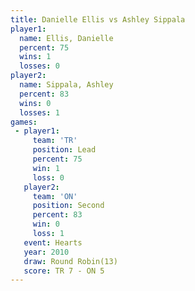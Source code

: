 ```yaml
---
title: Danielle Ellis vs Ashley Sippala
player1:               
  name: Ellis, Danielle
  percent: 75          
  wins: 1              
  losses: 0            
player2:               
  name: Sippala, Ashley
  percent: 83          
  wins: 0              
  losses: 1            
games:
 - player1:        
     team: 'TR'    
     position: Lead
     percent: 75   
     win: 1        
     loss: 0       
   player2:          
     team: 'ON'      
     position: Second
     percent: 83     
     win: 0          
     loss: 1         
   event: Hearts        
   year: 2010           
   draw: Round Robin(13)
   score: TR 7 - ON 5   
---
```

